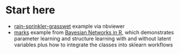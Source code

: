 
# Start here

* [rain-sprinkler-grasswet](https://nbviewer.jupyter.org/github/cs224/pybnl/blob/master/examples/000-2018-06-04-start-here-rain-sprinkler-grasswet.ipynb?flush_cache=true) example via nbviewer
* [marks](https://nbviewer.jupyter.org/github/cs224/pybnl/blob/master/examples/010-2018-06-15-marks.ipynb?flush_cache=true) example from [Bayesian Networks in R](https://books.google.de/books?id=OCy5BAAAQBAJ&lpg=PP1&hl=de&pg=PP1#v=onepage&q&f=false), which demonstrates parameter learning and structure learning with and without latent variables plus how to integrate the classes into sklearn workflows

